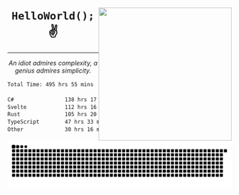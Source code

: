 <div text-align="center">
    <img src="https://i.imgur.com/h1q15Kt.gife" align="right" width="299" height="299">
    <h1 align="center"><code>HelloWorld();</code> ✌️</h1>
    <hr>
    <p align="center"><i>An idiot admires complexity, a genius admires simplicity.</i></p>
</div>

<!--START_SECTION:waka-->

```txt
Total Time: 495 hrs 55 mins

C#                138 hrs 17 mins ██████▓░░░░░░░░░░░░░░░░░░   26.28 %
Svelte            112 hrs 16 mins █████▒░░░░░░░░░░░░░░░░░░░   21.34 %
Rust              105 hrs 20 mins █████░░░░░░░░░░░░░░░░░░░░   20.02 %
TypeScript        47 hrs 33 mins  ██▒░░░░░░░░░░░░░░░░░░░░░░   09.04 %
Other             30 hrs 16 mins  █▒░░░░░░░░░░░░░░░░░░░░░░░   05.75 %
```

<!--END_SECTION:waka-->

<picture>
  <source media="(prefers-color-scheme: dark)" srcset="https://raw.githubusercontent.com/Somfic/Somfic/main/github-contribution-grid-snake-dark.svg">
  <source media="(prefers-color-scheme: light)" srcset="https://raw.githubusercontent.com/Somfic/Somfic/main/github-contribution-grid-snake.svg">
  <img alt="github contribution grid snake animation" src="https://raw.githubusercontent.com/Somfic/Somfic/main/github-contribution-grid-snake.svg">
</picture>
